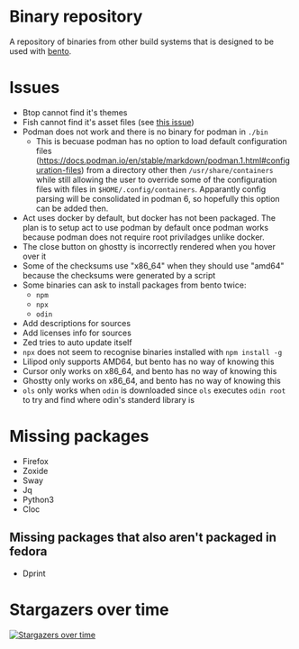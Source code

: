# Binary repository

A repository of binaries from other build systems that is designed to be used with [bento](https://github.com/godalming123/bento).

# Issues

- Btop cannot find it's themes
- Fish cannot find it's asset files (see [this issue](https://github.com/fish-shell/fish-shell/issues/11765))
- Podman does not work and there is no binary for podman in `./bin`
  - This is becuase podman has no option to load default configuration files (https://docs.podman.io/en/stable/markdown/podman.1.html#configuration-files) from a directory other then `/usr/share/containers` while still allowing the user to override some of the configuration files with files in `$HOME/.config/containers`. Apparantly config parsing will be consolidated in podman 6, so hopefully this option can be added then.
- Act uses docker by default, but docker has not been packaged. The plan is to setup act to use podman by default once podman works because podman does not require root priviladges unlike docker.
- The close button on ghostty is incorrectly rendered when you hover over it
- Some of the checksums use "x86_64" when they should use "amd64" because the checksums were generated by a script
- Some binaries can ask to install packages from bento twice:
  - `npm`
  - `npx`
  - `odin`
- Add descriptions for sources
- Add licenses info for sources
- Zed tries to auto update itself
- `npx` does not seem to recognise binaries installed with `npm install -g`
- Lilipod only supports AMD64, but bento has no way of knowing this
- Cursor only works on x86_64, and bento has no way of knowing this
- Ghostty only works on x86_64, and bento has no way of knowing this
- `ols` only works when `odin` is downloaded since `ols` executes `odin root` to try and find where odin's standerd library is

# Missing packages

- Firefox
- Zoxide
- Sway
- Jq
- Python3
- Cloc

## Missing packages that also aren't packaged in fedora

- Dprint

# Stargazers over time

[![Stargazers over time](https://starchart.cc/godalming123/binary-repository.svg)](https://starchart.cc/godalming123/binary-repository)
